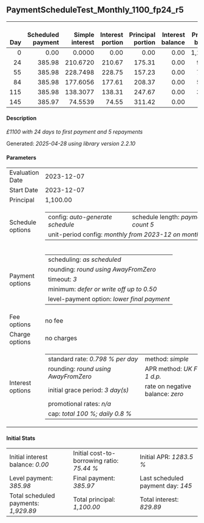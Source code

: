 <h2>PaymentScheduleTest_Monthly_1100_fp24_r5</h2>
<table>
    <thead style="vertical-align: bottom;">
        <th style="text-align: right;">Day</th>
        <th style="text-align: right;">Scheduled payment</th>
        <th style="text-align: right;">Simple interest</th>
        <th style="text-align: right;">Interest portion</th>
        <th style="text-align: right;">Principal portion</th>
        <th style="text-align: right;">Interest balance</th>
        <th style="text-align: right;">Principal balance</th>
        <th style="text-align: right;">Total simple interest</th>
        <th style="text-align: right;">Total interest</th>
        <th style="text-align: right;">Total principal</th>
    </thead>
    <tr style="text-align: right;">
        <td class="ci00">0</td>
        <td class="ci01" style="white-space: nowrap;">0.00</td>
        <td class="ci02">0.0000</td>
        <td class="ci03">0.00</td>
        <td class="ci04">0.00</td>
        <td class="ci05">0.00</td>
        <td class="ci06">1,100.00</td>
        <td class="ci07">0.0000</td>
        <td class="ci08">0.00</td>
        <td class="ci09">0.00</td>
    </tr>
    <tr style="text-align: right;">
        <td class="ci00">24</td>
        <td class="ci01" style="white-space: nowrap;">385.98</td>
        <td class="ci02">210.6720</td>
        <td class="ci03">210.67</td>
        <td class="ci04">175.31</td>
        <td class="ci05">0.00</td>
        <td class="ci06">924.69</td>
        <td class="ci07">210.6720</td>
        <td class="ci08">210.67</td>
        <td class="ci09">175.31</td>
    </tr>
    <tr style="text-align: right;">
        <td class="ci00">55</td>
        <td class="ci01" style="white-space: nowrap;">385.98</td>
        <td class="ci02">228.7498</td>
        <td class="ci03">228.75</td>
        <td class="ci04">157.23</td>
        <td class="ci05">0.00</td>
        <td class="ci06">767.46</td>
        <td class="ci07">439.4218</td>
        <td class="ci08">439.42</td>
        <td class="ci09">332.54</td>
    </tr>
    <tr style="text-align: right;">
        <td class="ci00">84</td>
        <td class="ci01" style="white-space: nowrap;">385.98</td>
        <td class="ci02">177.6056</td>
        <td class="ci03">177.61</td>
        <td class="ci04">208.37</td>
        <td class="ci05">0.00</td>
        <td class="ci06">559.09</td>
        <td class="ci07">617.0274</td>
        <td class="ci08">617.03</td>
        <td class="ci09">540.91</td>
    </tr>
    <tr style="text-align: right;">
        <td class="ci00">115</td>
        <td class="ci01" style="white-space: nowrap;">385.98</td>
        <td class="ci02">138.3077</td>
        <td class="ci03">138.31</td>
        <td class="ci04">247.67</td>
        <td class="ci05">0.00</td>
        <td class="ci06">311.42</td>
        <td class="ci07">755.3351</td>
        <td class="ci08">755.34</td>
        <td class="ci09">788.58</td>
    </tr>
    <tr style="text-align: right;">
        <td class="ci00">145</td>
        <td class="ci01" style="white-space: nowrap;">385.97</td>
        <td class="ci02">74.5539</td>
        <td class="ci03">74.55</td>
        <td class="ci04">311.42</td>
        <td class="ci05">0.00</td>
        <td class="ci06">0.00</td>
        <td class="ci07">829.8890</td>
        <td class="ci08">829.89</td>
        <td class="ci09">1,100.00</td>
    </tr>
</table>
<h4>Description</h4>
<p><i>£1100 with 24 days to first payment and 5 repayments</i></p>
<p>Generated: <i>2025-04-28 using library version 2.2.10</i></p>
<h4>Parameters</h4>
<table>
    <tr>
        <td>Evaluation Date</td>
        <td>2023-12-07</td>
    </tr>
    <tr>
        <td>Start Date</td>
        <td>2023-12-07</td>
    </tr>
    <tr>
        <td>Principal</td>
        <td>1,100.00</td>
    </tr>
    <tr>
        <td>Schedule options</td>
        <td>
            <table>
                <tr>
                    <td>config: <i>auto-generate schedule</i></td>
                    <td>schedule length: <i><i>payment count</i> 5</i></td>
                </tr>
                <tr>
                    <td colspan="2" style="white-space: nowrap;">unit-period config: <i>monthly from 2023-12 on month-end</i></td>
                </tr>
            </table>
        </td>
    </tr>
    <tr>
        <td>Payment options</td>
        <td>
            <table>
                <tr>
                    <td>scheduling: <i>as scheduled</i></td>
                </tr>
                <tr>
                    <td>rounding: <i>round using AwayFromZero</i></td>
                </tr>
                <tr>
                    <td>timeout: <i>3</i></td>
                </tr>
                <tr>
                    <td>minimum: <i>defer&nbsp;or&nbsp;write&nbsp;off&nbsp;up&nbsp;to&nbsp;0.50</i></td>
                </tr>
                <tr>
                    <td>level-payment option: <i>lower&nbsp;final&nbsp;payment</i></td>
                </tr>
            </table>
        </td>
    </tr>
    <tr>
        <td>Fee options</td>
        <td>no fee
        </td>
    </tr>
    <tr>
        <td>Charge options</td>
        <td>no charges
        </td>
    </tr>
    <tr>
        <td>Interest options</td>
        <td>
            <table>
                <tr>
                    <td>standard rate: <i>0.798 % per day</i></td>
                    <td>method: <i>simple</i></td>
                </tr>
                <tr>
                    <td>rounding: <i>round using AwayFromZero</i></td>
                    <td>APR method: <i>UK FCA to 1 d.p.</i></td>
                </tr>
                <tr>
                    <td>initial grace period: <i>3 day(s)</i></td>
                    <td>rate on negative balance: <i>zero</i></td>
                </tr>
                <tr>
                    <td colspan="2">promotional rates: <i><i>n/a</i></i></td>
                </tr>
                <tr>
                    <td colspan="2">cap: <i>total 100 %; daily 0.8 %</td>
                </tr>
            </table>
        </td>
    </tr>
</table>
<h4>Initial Stats</h4>
<table>
    <tr>
        <td>Initial interest balance: <i>0.00</i></td>
        <td>Initial cost-to-borrowing ratio: <i>75.44 %</i></td>
        <td>Initial APR: <i>1283.5 %</i></td>
    </tr>
    <tr>
        <td>Level payment: <i>385.98</i></td>
        <td>Final payment: <i>385.97</i></td>
        <td>Last scheduled payment day: <i>145</i></td>
    </tr>
    <tr>
        <td>Total scheduled payments: <i>1,929.89</i></td>
        <td>Total principal: <i>1,100.00</i></td>
        <td>Total interest: <i>829.89</i></td>
    </tr>
</table>
